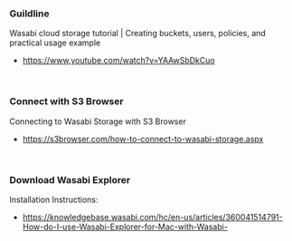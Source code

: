 ### Guildline
Wasabi cloud storage tutorial | Creating buckets, users, policies, and practical usage example
- https://www.youtube.com/watch?v=YAAwSbDkCuo

</br>

### Connect with S3 Browser

Connecting to Wasabi Storage with S3 Browser
- https://s3browser.com/how-to-connect-to-wasabi-storage.aspx

</br>

### Download Wasabi Explorer

Installation Instructions:
- https://knowledgebase.wasabi.com/hc/en-us/articles/360041514791-How-do-I-use-Wasabi-Explorer-for-Mac-with-Wasabi-